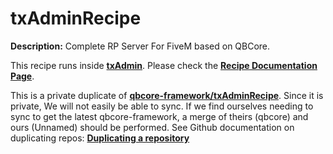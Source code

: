 # txAdminRecipe

**Description:** Complete RP Server For FiveM based on QBCore.

This recipe runs inside [**txAdmin**](https://github.com/tabarra/txAdmin).
Please check the [**Recipe Documentation Page**](https://github.com/tabarra/txAdmin/blob/master/docs/recipe.md).

This is a private duplicate of [**qbcore-framework/txAdminRecipe**](https://github.com/qbcore-framework/txAdminRecipe). Since it is private, We will not easily be able to sync. If we find ourselves needing to sync to get the latest qbcore-framework, a merge of theirs (qbcore) and ours (Unnamed) should be performed. See Github documentation on duplicating repos: [**Duplicating a repository**](https://docs.github.com/en/repositories/creating-and-managing-repositories/duplicating-a-repository)